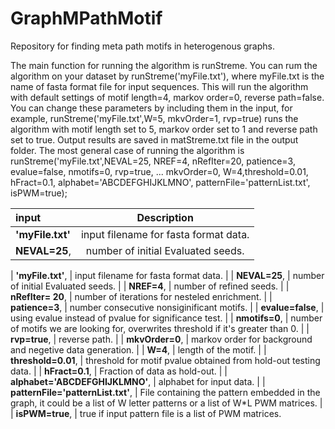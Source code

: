 # GraphMPathMotif
Repository for finding meta path motifs in heterogenous graphs. 

The main function for running the algorithm is runStreme. You can rum the algorithm on your dataset by runStreme('myFile.txt'), where myFile.txt is the name of fasta format file for input sequences. This will run the algorithm with default settings of motif length=4, markov order=0, reverse path=false. You can change these parameters  by including them in the input, for example,  runStreme('myFile.txt',W=5, mkvOrder=1, rvp=true) runs the algorithm with motif length set to 5,  markov order set to 1 and reverse path set to true. Output results are saved in matStreme.txt file in the output folder. The most general case of running the algorithm is 
runStreme('myFile.txt',NEVAL=25, NREF=4, nRefIter=20, patience=3, evalue=false, nmotifs=0, rvp=true, ...
    mkvOrder=0, W=4,threshold=0.01, hFract=0.1, alphabet='ABCDEFGHIJKLMNO', patternFile='patternList.txt', isPWM=true);
  
  | input       | Description | 
| :---        |    :----:   |  
| **'myFile.txt'**      | input filename for fasta format data.       | 
| **NEVAL=25**,   | number of initial Evaluated seeds.        | 

|  **'myFile.txt'**,   |    input filename for fasta format data.  |
|  **NEVAL=25**,      |     number of initial Evaluated seeds.  |
|  **NREF=4**,         |    number of refined seeds.  |
|  **nRefIter= 20**,   |    number of iterations for nesteled enrichment.  |
|  **patience=3**,     |    number consecutive nonsiginificant motifs.   |
|  **evalue=false**,   |    using evalue instead of pvalue for significance test.  |
|  **nmotifs=0**,      |    number of motifs we are looking for, overwrites threshold if it's greater than 0.  |
|  **rvp=true**,        |   reverse path.  |
 |  **mkvOrder=0**,    |    markov order for background and negetive data generation.  |
|  **W=4**,              | length of the motif.   |
|  **threshold=0.01**,  |  threshold for motif pvalue obtained from hold-out testing data.   |
|  **hFract=0.1**,     |   Fraction of data as hold-out.  |
|  **alphabet='ABCDEFGHIJKLMNO'**,   |     alphabet for input data.  |
|  **patternFile='patternList.txt'**,    | File containing the pattern embedded in the graph, it could be a list of W letter patterns or a list of W*L PWM matrices.  |  
|  **isPWM=true**,                |        true if input pattern file is a list of PWM matrices.



